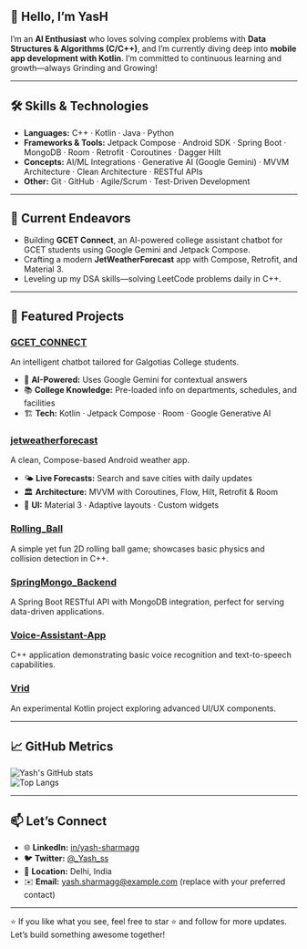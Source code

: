 <!--
=========================================================
📝 Profile README for Yashvvvv
=========================================================
-->

## 👋 Hello, I’m YasH

I’m an **AI Enthusiast** who loves solving complex problems with **Data Structures & Algorithms (C/C++)**, and I’m currently diving deep into **mobile app development with Kotlin**. I’m committed to continuous learning and growth—always Grinding and Growing!

---

## 🛠️ Skills & Technologies

- **Languages:** C++ · Kotlin · Java · Python  
- **Frameworks & Tools:** Jetpack Compose · Android SDK · Spring Boot · MongoDB · Room · Retrofit · Coroutines · Dagger Hilt  
- **Concepts:** AI/ML Integrations · Generative AI (Google Gemini) · MVVM Architecture · Clean Architecture · RESTful APIs  
- **Other:** Git · GitHub · Agile/Scrum · Test-Driven Development

---

## 🔭 Current Endeavors

- Building **GCET Connect**, an AI-powered college assistant chatbot for GCET students using Google Gemini and Jetpack Compose.  
- Crafting a modern **JetWeatherForecast** app with Compose, Retrofit, and Material 3.  
- Leveling up my DSA skills—solving LeetCode problems daily in C++.

---

## 🚀 Featured Projects

### [GCET_CONNECT](https://github.com/Yashvvvv/GCET_CONNECT)
An intelligent chatbot tailored for Galgotias College students.  
- 🤖 **AI-Powered:** Uses Google Gemini for contextual answers  
- 📚 **College Knowledge:** Pre-loaded info on departments, schedules, and facilities  
- 🏗️ **Tech:** Kotlin · Jetpack Compose · Room · Google Generative AI

### [jetweatherforecast](https://github.com/Yashvvvv/jetweatherforecast)
A clean, Compose-based Android weather app.  
- 🌤️ **Live Forecasts:** Search and save cities with daily updates  
- 🏛️ **Architecture:** MVVM with Coroutines, Flow, Hilt, Retrofit & Room  
- 🎨 **UI:** Material 3 · Adaptive layouts · Custom widgets

### [Rolling_Ball](https://github.com/Yashvvvv/Rolling_Ball)
A simple yet fun 2D rolling ball game; showcases basic physics and collision detection in C++.

### [SpringMongo_Backend](https://github.com/Yashvvvv/SpringMongo_Backend)
A Spring Boot RESTful API with MongoDB integration, perfect for serving data-driven applications.

### [Voice-Assistant-App](https://github.com/Yashvvvv/Voice-Assistant-App)
C++ application demonstrating basic voice recognition and text-to-speech capabilities.

### [Vrid](https://github.com/Yashvvvv/Vrid)
An experimental Kotlin project exploring advanced UI/UX components.

---

## 📈 GitHub Metrics

![Yash's GitHub stats](https://github-readme-stats.vercel.app/api?username=Yashvvvv&show_icons=true&theme=radical)  
![Top Langs](https://github-readme-stats.vercel.app/api/top-langs/?username=Yashvvvv&layout=compact&theme=radical)

---

## 📫 Let’s Connect

- 🌐 **LinkedIn:** [in/yash-sharmagg](https://www.linkedin.com/in/yash-sharmagg)  
- 🐦 **Twitter:** [@_Yash_ss](https://twitter.com/_Yash_ss)  
- 📍 **Location:** Delhi, India  
- ✉️ **Email:** yash.sharmagg@example.com (replace with your preferred contact)

---

⭐️ If you like what you see, feel free to star ⭐️ and follow for more updates. Let’s build something awesome together!
